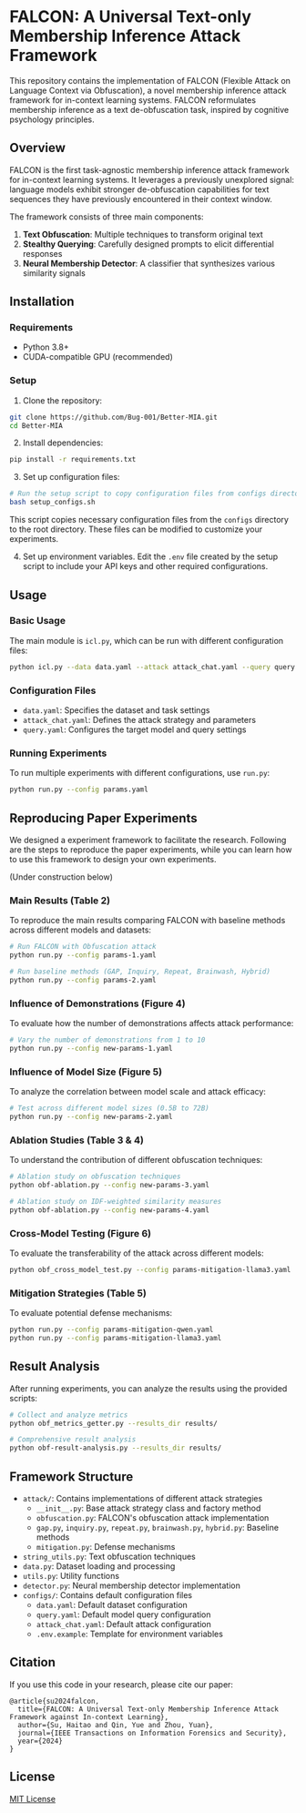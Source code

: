 # FALCON: A Universal Text-only Membership Inference Attack Framework

This repository contains the implementation of FALCON (Flexible Attack on Language Context via Obfuscation), a novel membership inference attack framework for in-context learning systems. FALCON reformulates membership inference as a text de-obfuscation task, inspired by cognitive psychology principles.

## Overview

FALCON is the first task-agnostic membership inference attack framework for in-context learning systems. It leverages a previously unexplored signal: language models exhibit stronger de-obfuscation capabilities for text sequences they have previously encountered in their context window.

The framework consists of three main components:
1. **Text Obfuscation**: Multiple techniques to transform original text
2. **Stealthy Querying**: Carefully designed prompts to elicit differential responses
3. **Neural Membership Detector**: A classifier that synthesizes various similarity signals

## Installation

### Requirements

- Python 3.8+
- CUDA-compatible GPU (recommended)

### Setup

1. Clone the repository:
```bash
git clone https://github.com/Bug-001/Better-MIA.git
cd Better-MIA
```

2. Install dependencies:
```bash
pip install -r requirements.txt
```

3. Set up configuration files:
```bash
# Run the setup script to copy configuration files from configs directory
bash setup_configs.sh
```
This script copies necessary configuration files from the `configs` directory to the root directory. These files can be modified to customize your experiments.

4. Set up environment variables. Edit the `.env` file created by the setup script to include your API keys and other required configurations.

## Usage

### Basic Usage

The main module is `icl.py`, which can be run with different configuration files:

```bash
python icl.py --data data.yaml --attack attack_chat.yaml --query query.yaml
```

### Configuration Files

- `data.yaml`: Specifies the dataset and task settings
- `attack_chat.yaml`: Defines the attack strategy and parameters
- `query.yaml`: Configures the target model and query settings

### Running Experiments

To run multiple experiments with different configurations, use `run.py`:

```bash
python run.py --config params.yaml
```

## Reproducing Paper Experiments

We designed a experiment framework to facilitate the research. Following are the steps to reproduce the paper experiments, while you can learn how to use this framework to design your own experiments.

(Under construction below)

### Main Results (Table 2)

To reproduce the main results comparing FALCON with baseline methods across different models and datasets:

```bash
# Run FALCON with Obfuscation attack
python run.py --config params-1.yaml

# Run baseline methods (GAP, Inquiry, Repeat, Brainwash, Hybrid)
python run.py --config params-2.yaml
```

### Influence of Demonstrations (Figure 4)

To evaluate how the number of demonstrations affects attack performance:

```bash
# Vary the number of demonstrations from 1 to 10
python run.py --config new-params-1.yaml
```

### Influence of Model Size (Figure 5)

To analyze the correlation between model scale and attack efficacy:

```bash
# Test across different model sizes (0.5B to 72B)
python run.py --config new-params-2.yaml
```

### Ablation Studies (Table 3 & 4)

To understand the contribution of different obfuscation techniques:

```bash
# Ablation study on obfuscation techniques
python obf-ablation.py --config new-params-3.yaml

# Ablation study on IDF-weighted similarity measures
python obf-ablation.py --config new-params-4.yaml
```

### Cross-Model Testing (Figure 6)

To evaluate the transferability of the attack across different models:

```bash
python obf_cross_model_test.py --config params-mitigation-llama3.yaml
```

### Mitigation Strategies (Table 5)

To evaluate potential defense mechanisms:

```bash
python run.py --config params-mitigation-qwen.yaml
python run.py --config params-mitigation-llama3.yaml
```

## Result Analysis

After running experiments, you can analyze the results using the provided scripts:

```bash
# Collect and analyze metrics
python obf_metrics_getter.py --results_dir results/

# Comprehensive result analysis
python obf-result-analysis.py --results_dir results/
```

## Framework Structure

- `attack/`: Contains implementations of different attack strategies
  - `__init__.py`: Base attack strategy class and factory method
  - `obfuscation.py`: FALCON's obfuscation attack implementation
  - `gap.py`, `inquiry.py`, `repeat.py`, `brainwash.py`, `hybrid.py`: Baseline methods
  - `mitigation.py`: Defense mechanisms
- `string_utils.py`: Text obfuscation techniques
- `data.py`: Dataset loading and processing
- `utils.py`: Utility functions
- `detector.py`: Neural membership detector implementation
- `configs/`: Contains default configuration files
  - `data.yaml`: Default dataset configuration
  - `query.yaml`: Default model query configuration
  - `attack_chat.yaml`: Default attack configuration
  - `.env.example`: Template for environment variables

## Citation

If you use this code in your research, please cite our paper:

```
@article{su2024falcon,
  title={FALCON: A Universal Text-only Membership Inference Attack Framework against In-context Learning},
  author={Su, Haitao and Qin, Yue and Zhou, Yuan},
  journal={IEEE Transactions on Information Forensics and Security},
  year={2024}
}
```

## License

[MIT License](LICENSE) 